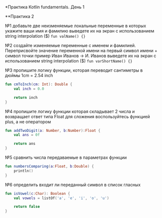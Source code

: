 *Практика Kotlin fundamentals. День 1

**Практика 2

№1 добавьте две неизменяемые локальные переменные в которых укажите ваши имя и фамилию
выведете их на экран с использованием string interpolation ($)
`fun valName() {}`

№2 создайте изменяемые переменные с именем и фамилией.
Переприсвойте значение переменной имени на первый символ имени + символ точки
пример Иван Иванов -> И. Иванов
выведете их на экран с использованием string interpolation ($)
`fun varShortName() {}`

№3 пропишите логику функции, которая переводит сантиметры в дюймы
1cm = 2.54 inch

``` kotlin
fun cmToInch(cm: Int): Double {
    val inch = 0.0

    return inch
}
```

№4 пропишите логику функции которая складывает 2 числа и возвращает ответ типа Float
для сложения воспользуйтесь функцией plus, а не оператором

```kotlin
fun addTwoDigit(a: Number, b:Number):Float {
    val ans = 0f

    return ans
}
```

№5 сравнить числа передаваемые в параметрах функции

```kotlin
fun numbersComparing(a:Float, b:Double) {
    println()
}
```

№6 определить входит ли переданный символ в список гласных

```kotlin
fun isVowel(c:Char): Boolean {
    val vowels = listOf('a', 'e', 'i', 'o', 'u')

    return false
}
```
